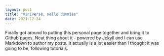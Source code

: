 ```yaml
---
layout: post
title: "Viniverse, Hello dummies"
date: 2021-12-24
---
```


Finally got around to putting this personal page together and bring it to Github pages. Neat thing about it - powered by [Jekyll](http://jekyllrb.com) and I can use Markdown to author my posts. It actually is a lot easier than I thought it was going to be, following tutorials.
